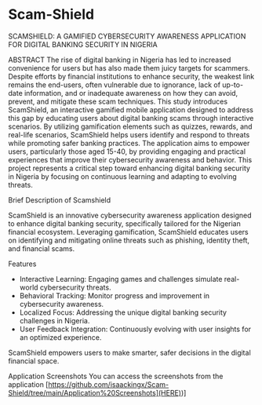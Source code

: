 # Scam-Shield
SCAMSHIELD: A GAMIFIED CYBERSECURITY AWARENESS APPLICATION FOR DIGITAL BANKING SECURITY IN NIGERIA

ABSTRACT
The rise of digital banking in Nigeria has led to increased convenience for users but has also made them juicy targets for scammers. Despite efforts by financial institutions to enhance security, the weakest link remains the end-users, often vulnerable due to ignorance, lack of up-to-date information, and or inadequate awareness on how they can avoid, prevent, and mitigate these scam techniques. This study introduces ScamShield, an interactive gamified mobile application designed to address this gap by educating users about digital banking scams through interactive scenarios. By utilizing gamification elements such as quizzes, rewards, and real-life scenarios, ScamShield helps users identify and respond to threats while promoting safer banking practices. The application aims to empower users, particularly those aged 15-40, by providing engaging and practical experiences that improve their cybersecurity awareness and behavior. This project represents a critical step toward enhancing digital banking security in Nigeria by focusing on continuous learning and adapting to evolving threats.

Brief Description of Scamshield

ScamShield is an innovative cybersecurity awareness application designed to enhance digital banking security, specifically tailored for the Nigerian financial ecosystem. Leveraging gamification, ScamShield educates users on identifying and mitigating online threats such as phishing, identity theft, and financial scams.

Features
- Interactive Learning: Engaging games and challenges simulate real-world cybersecurity threats.
- Behavioral Tracking: Monitor progress and improvement in cybersecurity awareness.
- Localized Focus: Addressing the unique digital banking security challenges in Nigeria.
- User Feedback Integration: Continuously evolving with user insights for an optimized experience.
  
ScamShield empowers users to make smarter, safer decisions in the digital financial space.

Application Screenshots
You can access the screenshots from the application  [https://github.com/isaackingx/Scam-Shield/tree/main/Application%20Screenshots](HERE))]



